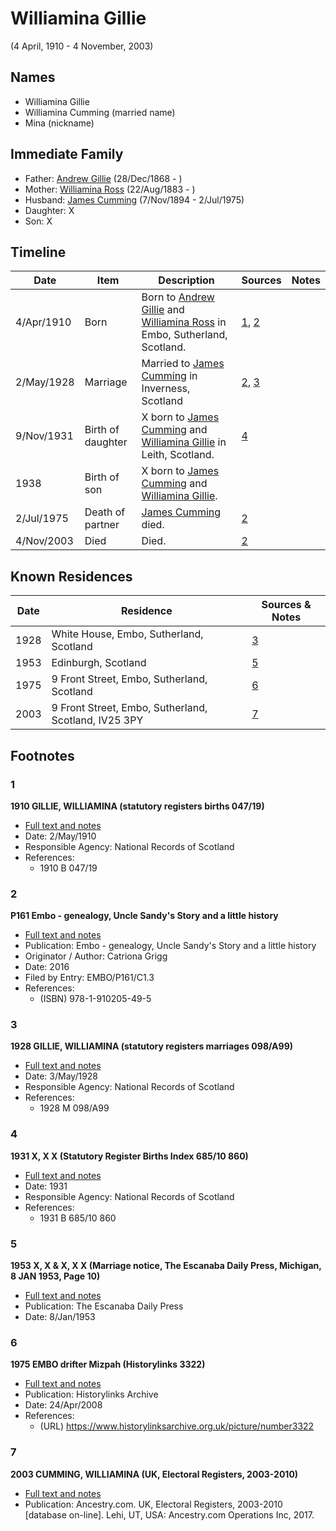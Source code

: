 ﻿---
layout: person
subject_key: i23770336
permalink: /people/i23770336
---

# Williamina Gillie
(4 April, 1910 - 4 November, 2003)

## Names

* Williamina Gillie
* Williamina Cumming (married name)
* Mina (nickname)

## Immediate Family

* Father: [Andrew Gillie](./@60068056@-andrew-gillie-b1868-12-28-d.md) (28/Dec/1868 - )
* Mother: [Williamina Ross](./@86024374@-williamina-ross-b1883-8-22-d.md) (22/Aug/1883 - )
* Husband: [James Cumming](./@492889@-james-cumming-b1894-11-7-d1975-7-2.md) (7/Nov/1894 - 2/Jul/1975)
* Daughter: X
* Son: X

## Timeline

Date | Item | Description | Sources | Notes
---|---|---|---|---
4/Apr/1910 | Born | Born to [Andrew Gillie](./@60068056@-andrew-gillie-b1868-12-28-d.md) and [Williamina Ross](./@86024374@-williamina-ross-b1883-8-22-d.md) in Embo, Sutherland, Scotland. | [1](#1), [2](#2) | 
2/May/1928 | Marriage | Married to [James Cumming](./@492889@-james-cumming-b1894-11-7-d1975-7-2.md) in Inverness, Scotland | [2](#2), [3](#3) | 
9/Nov/1931 | Birth of daughter | X born to [James Cumming](./@492889@-james-cumming-b1894-11-7-d1975-7-2.md) and [Williamina Gillie](./@23770336@-williamina-gillie-b1910-4-4-d2003-11-4.md) in Leith, Scotland. | [4](#4) | 
1938 | Birth of son | X born to [James Cumming](./@492889@-james-cumming-b1894-11-7-d1975-7-2.md) and [Williamina Gillie](./@23770336@-williamina-gillie-b1910-4-4-d2003-11-4.md). |  | 
2/Jul/1975 | Death of partner | [James Cumming](./@492889@-james-cumming-b1894-11-7-d1975-7-2.md) died. | [2](#2) | 
4/Nov/2003 | Died | Died. | [2](#2) | 

## Known Residences

Date | Residence | Sources & Notes
---|---|---
1928 | White House, Embo, Sutherland, Scotland | [3](#3)
1953 | Edinburgh, Scotland | [5](#5)
1975 | 9 Front Street, Embo, Sutherland, Scotland | [6](#6)
2003 | 9 Front Street, Embo, Sutherland, Scotland, IV25 3PY | [7](#7)

## Footnotes

### 1

**1910 GILLIE, WILLIAMINA (statutory registers births 047/19)**

* [Full text and notes](../sources/@19457833@-1910-gillie,-williamina-statutory-registers-births-047-19-.md)
* Date: 2/May/1910
* Responsible Agency: National Records of Scotland
* References: 
  * 1910 B 047/19

### 2

**P161 Embo - genealogy, Uncle Sandy's Story and a little history**

* [Full text and notes](../sources/@95058656@-p161-embo-genealogy,-uncle-sandy's-story-and-a-little-history.md)
* Publication: Embo - genealogy, Uncle Sandy's Story and a little history
* Originator / Author: Catriona Grigg
* Date: 2016
* Filed by Entry: EMBO/P161/C1.3
* References: 
  * (ISBN) 978-1-910205-49-5

### 3

**1928 GILLIE, WILLIAMINA (statutory registers marriages 098/A99)**

* [Full text and notes](../sources/@32473735@-1928-gillie,-williamina-statutory-registers-marriages-098-a99-.md)
* Date: 3/May/1928
* Responsible Agency: National Records of Scotland
* References: 
  * 1928 M 098/A99

### 4

**1931 X, X X (Statutory Register Births Index 685/10 860)**

* [Full text and notes](../sources/@82273964@-1931-cumming,-wilma-may-statutory-register-births-index-685-10-860-.md)
* Date: 1931
* Responsible Agency: National Records of Scotland
* References: 
  * 1931 B 685/10 860

### 5

**1953 X, X & X, X X (Marriage notice, The Escanaba Daily Press, Michigan, 8 JAN 1953, Page 10)**

* [Full text and notes](../sources/@12112448@-1953-cumming,-wilma-&-monson,-clinton-edwin-marriage-notice,-the-escanaba-daily-press,-michigan,-8-….md)
* Publication: The Escanaba Daily Press
* Date: 8/Jan/1953

### 6

**1975 EMBO drifter Mizpah (Historylinks 3322)**

* [Full text and notes](../sources/@32473964@-1975-embo-drifter-mizpah-historylinks-3322-.md)
* Publication: Historylinks Archive
* Date: 24/Apr/2008
* References: 
  * (URL) https://www.historylinksarchive.org.uk/picture/number3322

### 7

**2003 CUMMING, WILLIAMINA (UK, Electoral Registers, 2003-2010)**

* [Full text and notes](../sources/@38527838@-2003-cumming,-williamina-uk,-electoral-registers,-2003-2010-.md)
* Publication: Ancestry.com. UK, Electoral Registers, 2003-2010 [database on-line]. Lehi, UT, USA: Ancestry.com Operations Inc, 2017.

